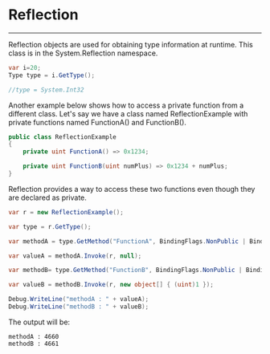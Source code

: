 # Reflection
---
Reflection objects are used for obtaining type information at runtime. This class is in the System.Reflection namespace.

```cs
var i=20;
Type type = i.GetType();

//type = System.Int32
```

Another example below shows how to access a private function from a different class. Let's say we have a class named ReflectionExample with private functions named FunctionA() and FunctionB().

```cs
public class ReflectionExample
{
    private uint FunctionA() => 0x1234;

    private uint FunctionB(uint numPlus) => 0x1234 + numPlus;
}
```

Reflection provides a way to access these two functions even though they are declared as private.

```cs
var r = new ReflectionExample();

var type = r.GetType();

var methodA = type.GetMethod("FunctionA", BindingFlags.NonPublic | BindingFlags.Instance);

var valueA = methodA.Invoke(r, null);

var methodB= type.GetMethod("FunctionB", BindingFlags.NonPublic | BindingFlags.Instance);

var valueB = methodB.Invoke(r, new object[] { (uint)1 });

Debug.WriteLine("methodA : " + valueA);
Debug.WriteLine("methodB : " + valueB);
```

The output will be:

```
methodA : 4660
methodB : 4661
```


